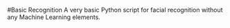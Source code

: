 #Basic Recognition
A very basic Python script for facial recognition without any Machine Learning elements.